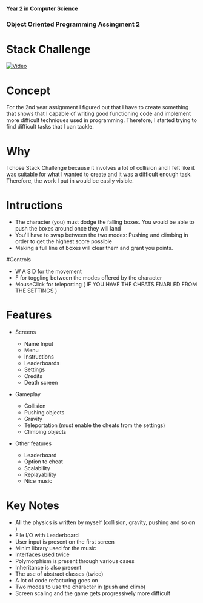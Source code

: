 #### Year 2 in Computer Science
### Object Oriented Programming Assingment 2

# Stack Challenge
[![Video](http://img.youtube.com/vi/-xkhMPUjuis/0.jpg)](https://www.youtube.com/watch?v=-xkhMPUjuis)
# Concept
For the 2nd year assignment I figured out that I have to create something that shows that I capable of writing good functioning code and implement more difficult techniques used in programming.
Therefore, I started trying to find difficult tasks that I can tackle.

# Why
I chose Stack Challenge because it involves a lot of collision and I felt like it was suitable for what I wanted to create and it was a difficult enough task. Therefore, the work I put in would be easily visible.

# Intructions

* The character (you) must dodge the falling boxes. You would be able to push the boxes around once they will land
* You'll have to swap between the two modes: Pushing and climbing in order to get the highest score possible
* Making a full line of boxes will clear them and grant you points.

#Controls

* W A S D for the movement
* F for toggling between the modes offered by the character
* MouseClick for teleporting ( IF YOU HAVE THE CHEATS ENABLED FROM THE SETTINGS )

# Features

* Screens
  * Name Input
  * Menu
  * Instructions
  * Leaderboards	
  * Settings
  * Credits
  * Death screen
  
* Gameplay
  * Collision
  * Pushing objects
  * Gravity
  * Teleportation (must enable the cheats from the settings)
  * Climbing objects

* Other features
  * Leaderboard
  * Option to cheat
  * Scalability
  * Replayability
  * Nice music
  
# Key Notes

* All the physics is written by myself (collision, gravity, pushing and so on )
* File I/O with Leaderboard
* User input is present on the first screen
* Minim library used for the music
* Interfaces used twice 
* Polymorphism is present through various cases
* Inheritance is also present
* The use of abstract classes (twice)
* A lot of code refacturing goes on 
* Two modes to use the character in (push and climb)
* Screen scaling and the game gets progressively more difficult
